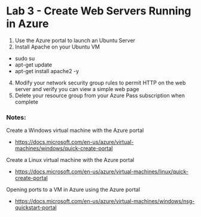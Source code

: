 # Lab 3 - Create Web Servers Running in Azure

1. Use the Azure portal to launch an Ubuntu Server
2. Install Apache on your Ubuntu VM
- sudo su
- apt-get update
- apt-get install apache2 -y
4. Modify your network security group rules to permit HTTP on the web server and verify you can view a simple web page
5. Delete your resource group from your Azure Pass subscription when complete

### Notes:

Create a Windows virtual machine with the Azure portal
* https://docs.microsoft.com/en-us/azure/virtual-machines/windows/quick-create-portal

Create a Linux virtual machine with the Azure portal
* https://docs.microsoft.com/en-us/azure/virtual-machines/linux/quick-create-portal

Opening ports to a VM in Azure using the Azure portal
* https://docs.microsoft.com/en-us/azure/virtual-machines/windows/nsg-quickstart-portal
